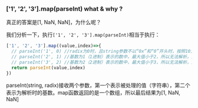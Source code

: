 ### ['1', '2', '3'].map(parseInt) what & why ?

真正的答案是[1, NaN, NaN]，为什么呢？

我们分析一下，执行`['1', '2', '3'].map(parseInt)`相当于执行：

```js
['1', '2', '3'].map((value,index)=>{
  // parseInt('1', 0) //radix为0时，且string参数不以“0x”和“0”开头时，按照10为基数处理。这个时候返回1
  // parseInt('2', 1) //基数为1（1进制）表示的数中，最大值小于2，所以无法解析，返回NaN
  // parseInt('3', 2) //基数为2（2进制）表示的数中，最大值小于3，所以无法解析，返回NaN
  return parseInt(value,index)
})
```
parseInt(string, radix)接收两个参数，第一个表示被处理的值（字符串），第二个表示为解析时的基数。map函数返回的是一个数组，所以最后结果为[1, NaN, NaN]


